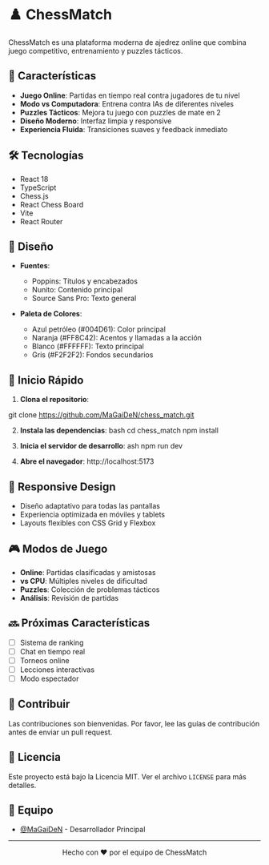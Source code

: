 # ♟️ ChessMatch

ChessMatch es una plataforma moderna de ajedrez online que combina juego competitivo, entrenamiento y puzzles tácticos.

## 🚀 Características

- **Juego Online**: Partidas en tiempo real contra jugadores de tu nivel
- **Modo vs Computadora**: Entrena contra IAs de diferentes niveles
- **Puzzles Tácticos**: Mejora tu juego con puzzles de mate en 2
- **Diseño Moderno**: Interfaz limpia y responsive
- **Experiencia Fluida**: Transiciones suaves y feedback inmediato

## 🛠️ Tecnologías

- React 18
- TypeScript
- Chess.js
- React Chess Board
- Vite
- React Router

## 🎨 Diseño

- **Fuentes**:
  - Poppins: Títulos y encabezados
  - Nunito: Contenido principal
  - Source Sans Pro: Texto general

- **Paleta de Colores**:
  - Azul petróleo (#004D61): Color principal
  - Naranja (#FF8C42): Acentos y llamadas a la acción
  - Blanco (#FFFFFF): Texto principal
  - Gris (#F2F2F2): Fondos secundarios

## 🚦 Inicio Rápido

1. **Clona el repositorio**: 

git clone https://github.com/MaGaiDeN/chess_match.git

2. **Instala las dependencias**:
bash
cd chess_match
npm install

3. **Inicia el servidor de desarrollo**:
ash
npm run dev

4. **Abre el navegador**:
http://localhost:5173

## 📱 Responsive Design

- Diseño adaptativo para todas las pantallas
- Experiencia optimizada en móviles y tablets
- Layouts flexibles con CSS Grid y Flexbox

## 🎮 Modos de Juego

- **Online**: Partidas clasificadas y amistosas
- **vs CPU**: Múltiples niveles de dificultad
- **Puzzles**: Colección de problemas tácticos
- **Análisis**: Revisión de partidas

## 🔜 Próximas Características

- [ ] Sistema de ranking
- [ ] Chat en tiempo real
- [ ] Torneos online
- [ ] Lecciones interactivas
- [ ] Modo espectador

## 🤝 Contribuir

Las contribuciones son bienvenidas. Por favor, lee las guías de contribución antes de enviar un pull request.

## 📄 Licencia

Este proyecto está bajo la Licencia MIT. Ver el archivo `LICENSE` para más detalles.

## 👥 Equipo

- [@MaGaiDeN](https://github.com/MaGaiDeN) - Desarrollador Principal

---

<p align="center">
  Hecho con ❤️ por el equipo de ChessMatch
</p>